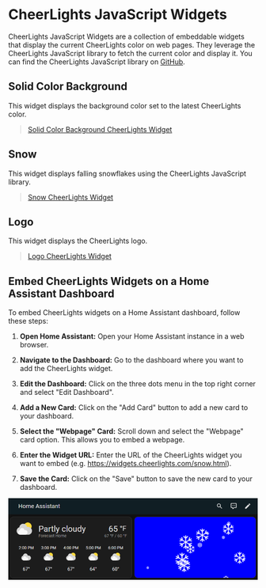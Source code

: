 # CheerLights JavaScript Widgets
CheerLights JavaScript Widgets are a collection of embeddable widgets that display the current CheerLights color on web pages. They leverage the CheerLights JavaScript library to fetch the current color and display it. You can find the CheerLights JavaScript library on [GitHub](https://github.com/cheerlights/cheerlights-javascript).

## Solid Color Background
This widget displays the background color set to the latest CheerLights color.

> [Solid Color Background CheerLights Widget](https://widgets.cheerlights.com/color.html)

## Snow
This widget displays falling snowflakes using the CheerLights JavaScript library.

> [Snow CheerLights Widget](https://widgets.cheerlights.com/snow.html)

## Logo
This widget displays the CheerLights logo.

> [Logo CheerLights Widget](https://widgets.cheerlights.com/logo.html)

## Embed CheerLights Widgets on a Home Assistant Dashboard

To embed CheerLights widgets on a Home Assistant dashboard, follow these steps:

1. **Open Home Assistant:**
   Open your Home Assistant instance in a web browser.

2. **Navigate to the Dashboard:**
   Go to the dashboard where you want to add the CheerLights widget.

3. **Edit the Dashboard:**
   Click on the three dots menu in the top right corner and select "Edit Dashboard".

4. **Add a New Card:**
   Click on the "Add Card" button to add a new card to your dashboard.

5. **Select the "Webpage" Card:**
   Scroll down and select the "Webpage" card option. This allows you to embed a webpage.

6. **Enter the Widget URL:**
   Enter the URL of the CheerLights widget you want to embed (e.g. https://widgets.cheerlights.com/snow.html).

7. **Save the Card:**
   Click on the "Save" button to save the new card to your dashboard.

![Home Assistant Dashboard](screenshots/home-assistant-snow.png)